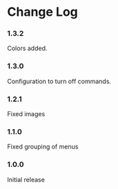 # Change Log

### 1.3.2

Colors added.

### 1.3.0

Configuration to turn off commands.

### 1.2.1

Fixed images

### 1.1.0

Fixed grouping of menus

### 1.0.0

Initial release